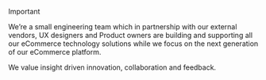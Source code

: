 > [!IMPORTANT]
> We’re a small engineering team which in partnership with our external vendors, UX designers and Product owners are building and supporting all our eCommerce technology solutions while we  focus on the next generation of our eCommerce platform. 
> 
> We value insight driven innovation, collaboration and feedback.
